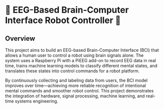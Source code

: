 # 🧠 EEG-Based Brain-Computer Interface Robot Controller 🧠 

## Overview

This project aims to build an EEG-based Brain-Computer Interface (BCI) that allows a human user to control a robot using brain signals alone. The system uses a Raspberry Pi with a PiEEG add-on to record EEG data in real time, trains machine learning models to classify different mental states, and translates these states into control commands for a robot platform.

By continuously collecting and labeling data from users, the BCI model improves over time—achieving more reliable recognition of intentional mental commands and smoother robot control. This project demonstrates the integration of hardware, signal processing, machine learning, and real-time systems engineering.
